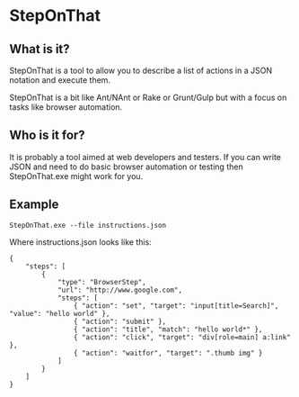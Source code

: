 # StepOnThat

## What is it?
StepOnThat is a tool to allow you to describe a list of actions in a JSON notation and execute them.

StepOnThat is a bit like Ant/NAnt or Rake or Grunt/Gulp but with a focus on tasks like browser automation.

## Who is it for?
It is probably a tool aimed at web developers and testers. If you can write JSON and need to do basic browser automation or testing then StepOnThat.exe might work for you.

## Example

    StepOnThat.exe --file instructions.json

Where instructions.json looks like this:

    {
        "steps": [
            {
                "type": "BrowserStep",
                "url": "http://www.google.com",
                "steps": [
                    { "action": "set", "target": "input[title=Search]", "value": "hello world" },
                    { "action": "submit" },
                    { "action": "title", "match": "hello world*" },
                    { "action": "click", "target": "div[role=main] a:link" },
                    { "action": "waitfor", "target": ".thumb img" }
                ]
            }
        ]
    }
